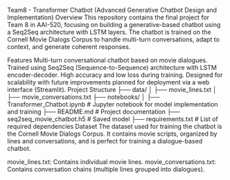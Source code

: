 Team8 - Transformer Chatbot (Advanced Generative Chatbot Design and Implementation)
Overview
This repository contains the final project for Team 8 in AAI-520, focusing on building a generative-based chatbot using a Seq2Seq architecture with LSTM layers. The chatbot is trained on the Cornell Movie Dialogs Corpus to handle multi-turn conversations, adapt to context, and generate coherent responses.

Features
Multi-turn conversational chatbot based on movie dialogues.
Trained using Seq2Seq (Sequence-to-Sequence) architecture with LSTM encoder-decoder.
High accuracy and low loss during training.
Designed for scalability with future improvements planned for deployment via a web interface (Streamlit).
Project Structure
├── data/
│   ├── movie_lines.txt
│   ├── movie_conversations.txt
├── notebooks/
│   ├── Transformer_Chatbot.ipynb   # Jupyter notebook for model implementation and training
├── README.md                       # Project documentation
├── seq2seq_movie_chatbot.h5        # Saved model
├── requirements.txt                # List of required dependencies
Dataset
The dataset used for training the chatbot is the Cornell Movie Dialogs Corpus. It contains movie scripts, organized by lines and conversations, and is perfect for training a dialogue-based chatbot.

movie_lines.txt: Contains individual movie lines.
movie_conversations.txt: Contains conversation chains (multiple lines grouped into dialogues).

